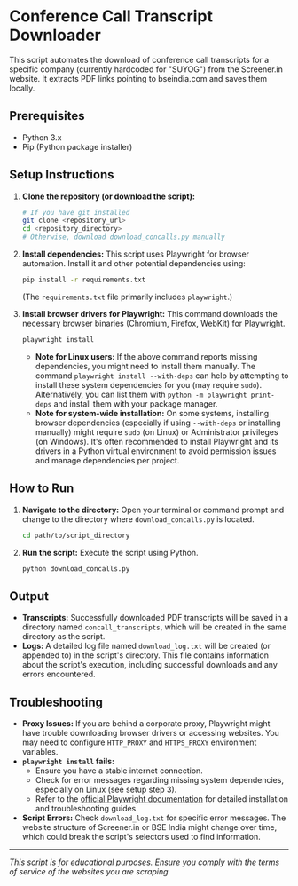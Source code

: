 # Conference Call Transcript Downloader

This script automates the download of conference call transcripts for a specific company (currently hardcoded for "SUYOG") from the Screener.in website. It extracts PDF links pointing to bseindia.com and saves them locally.

## Prerequisites

- Python 3.x
- Pip (Python package installer)

## Setup Instructions

1.  **Clone the repository (or download the script):**
    ```bash
    # If you have git installed
    git clone <repository_url>
    cd <repository_directory>
    # Otherwise, download download_concalls.py manually
    ```

2.  **Install dependencies:**
    This script uses Playwright for browser automation. Install it and other potential dependencies using:
    ```bash
    pip install -r requirements.txt
    ```
    (The `requirements.txt` file primarily includes `playwright`.)

3.  **Install browser drivers for Playwright:**
    This command downloads the necessary browser binaries (Chromium, Firefox, WebKit) for Playwright.
    ```bash
    playwright install
    ```
    -   **Note for Linux users:** If the above command reports missing dependencies, you might need to install them manually. The command `playwright install --with-deps` can help by attempting to install these system dependencies for you (may require `sudo`). Alternatively, you can list them with `python -m playwright print-deps` and install them with your package manager.
    -   **Note for system-wide installation:** On some systems, installing browser dependencies (especially if using `--with-deps` or installing manually) might require `sudo` (on Linux) or Administrator privileges (on Windows). It's often recommended to install Playwright and its drivers in a Python virtual environment to avoid permission issues and manage dependencies per project.

## How to Run

1.  **Navigate to the directory:**
    Open your terminal or command prompt and change to the directory where `download_concalls.py` is located.
    ```bash
    cd path/to/script_directory
    ```

2.  **Run the script:**
    Execute the script using Python.
    ```bash
    python download_concalls.py
    ```

## Output

-   **Transcripts:** Successfully downloaded PDF transcripts will be saved in a directory named `concall_transcripts`, which will be created in the same directory as the script.
-   **Logs:** A detailed log file named `download_log.txt` will be created (or appended to) in the script's directory. This file contains information about the script's execution, including successful downloads and any errors encountered.

## Troubleshooting

-   **Proxy Issues:** If you are behind a corporate proxy, Playwright might have trouble downloading browser drivers or accessing websites. You may need to configure `HTTP_PROXY` and `HTTPS_PROXY` environment variables.
-   **`playwright install` fails:**
    -   Ensure you have a stable internet connection.
    -   Check for error messages regarding missing system dependencies, especially on Linux (see setup step 3).
    -   Refer to the [official Playwright documentation](https://playwright.dev/python/docs/intro) for detailed installation and troubleshooting guides.
-   **Script Errors:** Check `download_log.txt` for specific error messages. The website structure of Screener.in or BSE India might change over time, which could break the script's selectors used to find information.

---
*This script is for educational purposes. Ensure you comply with the terms of service of the websites you are scraping.*

